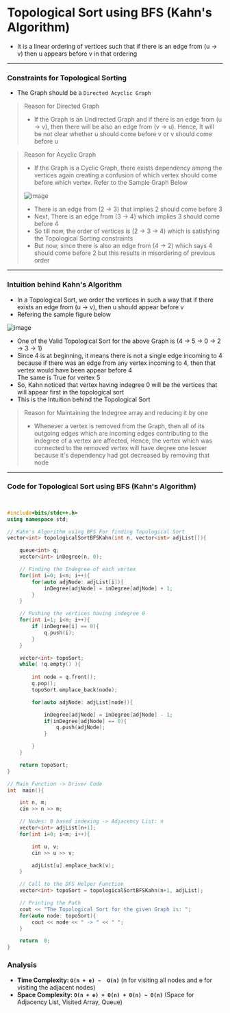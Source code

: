 # Topological Sort using BFS (Kahn's Algorithm)

- It is a linear ordering of vertices such that if there is an edge from (u -> v) then u appears before v in that ordering

---

### Constraints for Topological Sorting

- The Graph should be a ` Directed Acyclic Graph `

> Reason for Directed Graph
> - If the Graph is an Undirected Graph and if there is an edge from (u -> v), then there will be also an edge from (v -> u). Hence, It will be not clear whether u should come before v or v should come before u

> Reason for Acyclic Graph
> - If the Graph is a Cyclic Graph, there exists dependency among the vertices again creating a confusion of which vertex should come before which vertex. Refer to the Sample Graph Below <br> 
>
> ![image](https://user-images.githubusercontent.com/67231450/145714341-424c04e8-31f1-4cae-8541-041712cc2ead.png)
>
> - There is an edge from (2 -> 3) that implies 2 should come before 3
> - Next, There is an edge from (3 -> 4) which implies 3 should come before 4
> - So till now, the order of vertices is (2 -> 3 -> 4) which is satisfying the Topological Sorting constraints
> - But now, since there is also an edge from (4 -> 2) which says 4 should come before 2 but this results in misordering of previous order

---

### Intuition behind Kahn's Algorithm

- In a Topological Sort, we order the vertices in such a way that if there exists an edge from (u -> v), then u should appear before v
- Refering the sample figure below <br>

![image](https://user-images.githubusercontent.com/67231450/146366582-6d17ef33-be8f-42fc-a15e-2753d0e78cae.png)

- One of the Valid Topological Sort for the above Graph is (4 -> 5 -> 0 -> 2 -> 3 -> 1)
- Since 4 is at beginning, it means there is not a single edge incoming to 4 because if there was an edge from any vertex incoming to 4, then that vertex would have been appear before 4 <br> The same is True for vertex 5
- So, Kahn noticed that vertex having indegree 0 will be the vertices that will appear first in the topological sort
- This is the Intuition behind the Topological Sort

> Reason for Maintaining the Indegree array and reducing it by one
> - Whenever a vertex is removed from the Graph, then all of its outgoing edges which are incoming edges contributing to the indegree of a vertex are affected, Hence, the vertex which was connected to the removed vertex will have degree one lesser because it's dependency had got decreased by removing that node

---

### Code for Topological Sort using BFS (Kahn's Algorithm)

``` cpp


#include<bits/stdc++.h>
using namespace std;

// Kahn's Algorithm using BFS For finding Topological Sort
vector<int> topologicalSortBFSKahn(int n, vector<int> adjList[]){

    queue<int> q;
    vector<int> inDegree(n, 0);

    // Finding the Indegree of each vertex
    for(int i=0; i<n; i++){
        for(auto adjNode: adjList[i]){
            inDegree[adjNode] = inDegree[adjNode] + 1;
        }
    }

    // Pushing the vertices having indegree 0
    for(int i=1; i<n; i++){
        if (inDegree[i] == 0){
            q.push(i);
        }
    }

    vector<int> topoSort;
    while( !q.empty() ){
        
        int node = q.front();
        q.pop();
        topoSort.emplace_back(node);

        for(auto adjNode: adjList[node]){

            inDegree[adjNode] = inDegree[adjNode] - 1;
            if(inDegree[adjNode] == 0){
                q.push(adjNode);
            }

        }
    }

    return topoSort;
}

// Main Function -> Driver Code
int  main(){

    int n, m;
    cin >> n >> m;

    // Nodes: 0 based indexing -> Adjacency List: n
    vector<int> adjList[n+1];
    for(int i=0; i<m; i++){

        int u, v;
        cin >> u >> v;

        adjList[u].emplace_back(v);
    }

    // Call to the DFS Helper Function
    vector<int> topoSort = topologicalSortBFSKahn(n+1, adjList);

    // Printing the Path
    cout << "The Topological Sort for the given Graph is: ";
    for(auto node: topoSort){
        cout << node << " -> " << " ";
    }

    return  0;
}

```

### Analysis

- **Time Complexity: `O(n + e) ~  O(n)`**   (n for visiting all nodes and e for visiting the adjacent nodes)
- **Space Complexity: `O(n + e) + O(n) + O(n) ~ O(n)`**    (Space for Adjacency List, Visited Array, Queue)